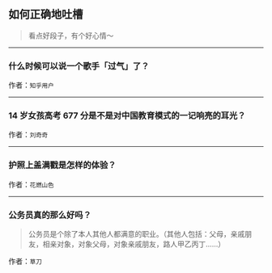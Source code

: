 ## 如何正确地吐槽

> 看点好段子，有个好心情～


 
---

### 什么时候可以说一个歌手「过气」了？

> 


作者：`知乎用户`

---

### 14 岁女孩高考 677 分是不是对中国教育模式的一记响亮的耳光？

> 


作者：`刘奇奇`

---

### 护照上盖满戳是怎样的体验？

> 


作者：`花燃山色`

---

### 公务员真的那么好吗？

> 公务员是个除了本人其他人都满意的职业。（其他人包括：父母，亲戚朋友，相亲对象，对象父母，对象亲戚朋友，路人甲乙丙丁……）


作者：`草刀`